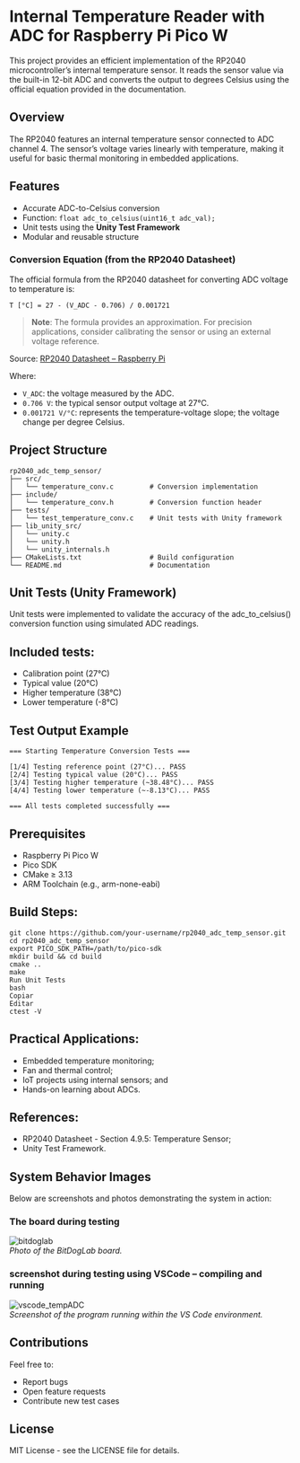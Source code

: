 # **Internal Temperature Reader with ADC for Raspberry Pi Pico W**

This project provides an efficient implementation of the RP2040 microcontroller’s internal temperature sensor. It reads the sensor value via the built-in 12-bit ADC and converts the output to degrees Celsius using the official equation provided in the documentation.

## **Overview**
The RP2040 features an internal temperature sensor connected to ADC channel 4. The sensor’s voltage varies linearly with temperature, making it useful for basic thermal monitoring in embedded applications.

## **Features**
- Accurate ADC-to-Celsius conversion  
- Function: `float adc_to_celsius(uint16_t adc_val);`  
- Unit tests using the **Unity Test Framework**  
- Modular and reusable structure  



### **Conversion Equation (from the RP2040 Datasheet)**
The official formula from the RP2040 datasheet for converting ADC voltage to temperature is:

```
T [°C] = 27 - (V_ADC - 0.706) / 0.001721
```


> **Note**: The formula provides an approximation. For precision applications, consider calibrating the sensor or using an external voltage reference.

Source: [RP2040 Datasheet – Raspberry Pi](https://datasheets.raspberrypi.com/rp2040/rp2040-datasheet.pdf)

Where:  

- `V_ADC`: the voltage measured by the ADC.
- `0.706 V`: the typical sensor output voltage at 27°C.
- `0.001721 V/°C`: represents the temperature-voltage slope; the voltage change per degree Celsius.




## **Project Structure**
```
rp2040_adc_temp_sensor/
├── src/
│   └── temperature_conv.c         # Conversion implementation
├── include/
│   └── temperature_conv.h         # Conversion function header
├── tests/
│   └── test_temperature_conv.c    # Unit tests with Unity framework
├── lib_unity_src/
│   └── unity.c
│   └── unity.h
│   └── unity_internals.h
├── CMakeLists.txt                 # Build configuration
└── README.md                      # Documentation
```

## **Unit Tests (Unity Framework)**
Unit tests were implemented to validate the accuracy of the adc_to_celsius() conversion function using simulated ADC readings.

## Included tests:

- Calibration point (27°C)
- Typical value (20°C)
- Higher temperature (38°C)
- Lower temperature (-8°C)

## **Test Output Example**

```
=== Starting Temperature Conversion Tests ===

[1/4] Testing reference point (27°C)... PASS
[2/4] Testing typical value (20°C)... PASS
[3/4] Testing higher temperature (~38.48°C)... PASS
[4/4] Testing lower temperature (~-8.13°C)... PASS

=== All tests completed successfully ===

```


## **Prerequisites**

- Raspberry Pi Pico W
- Pico SDK
- CMake ≥ 3.13
- ARM Toolchain (e.g., arm-none-eabi)

## **Build Steps:**
```
git clone https://github.com/your-username/rp2040_adc_temp_sensor.git
cd rp2040_adc_temp_sensor
export PICO_SDK_PATH=/path/to/pico-sdk
mkdir build && cd build
cmake ..
make
Run Unit Tests
bash
Copiar
Editar
ctest -V
```

## **Practical Applications:**
- Embedded temperature monitoring;
- Fan and thermal control;
- IoT projects using internal sensors; and
- Hands-on learning about ADCs.

## **References:**
- RP2040 Datasheet - Section 4.9.5: Temperature Sensor; 
- Unity Test Framework.


## **System Behavior Images**
Below are screenshots and photos demonstrating the system in action:

### **The board during testing**  
![bitdoglab](https:)  
_Photo of the BitDogLab board._

### **screenshot during testing using VSCode – compiling and running**  
![vscode_tempADC](https://github.com/user-attachments/assets/872)  
_Screenshot of the program running within the VS Code environment._


## **Contributions**
Feel free to:
- Report bugs
- Open feature requests
- Contribute new test cases

## **License**
MIT License - see the LICENSE file for details.